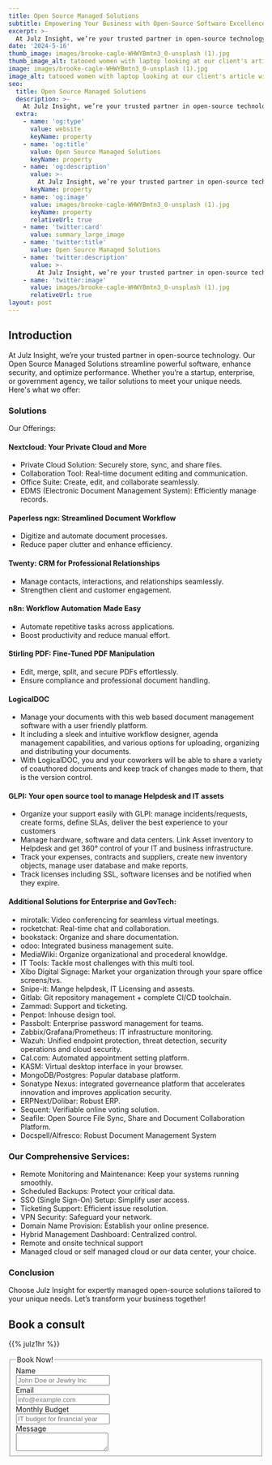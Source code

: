 ```yaml
---
title: Open Source Managed Solutions
subtitle: Empowering Your Business with Open-Source Software Excellence
excerpt: >-
  At Julz Insight, we’re your trusted partner in open-source technology. Our Open Source Managed Solutions streamline powerful software, enhance security, and optimize performance. Whether you’re a startup, enterprise, or government agency, we tailor solutions to meet your unique needs.
date: '2024-5-16'
thumb_image: images/brooke-cagle-WHWYBmtn3_0-unsplash (1).jpg
thumb_image_alt: tatooed women with laptop looking at our client's article with a smile on her face
image: images/brooke-cagle-WHWYBmtn3_0-unsplash (1).jpg
image_alt: tatooed women with laptop looking at our client's article with a smile on her face
seo:
  title: Open Source Managed Solutions
  description: >-
    At Julz Insight, we’re your trusted partner in open-source technology. Our Open Source Managed Solutions streamline powerful software, enhance security, and optimize performance. Whether you’re a startup, enterprise, or government agency, we tailor solutions to meet your unique needs.
  extra:
    - name: 'og:type'
      value: website
      keyName: property
    - name: 'og:title'
      value: Open Source Managed Solutions
      keyName: property
    - name: 'og:description'
      value: >-
        At Julz Insight, we’re your trusted partner in open-source technology. Our Open Source Managed Solutions streamline powerful software, enhance security, and optimize performance. Whether you’re a startup, enterprise, or government agency, we tailor solutions to meet your unique needs.
      keyName: property
    - name: 'og:image'
      value: images/brooke-cagle-WHWYBmtn3_0-unsplash (1).jpg
      keyName: property
      relativeUrl: true
    - name: 'twitter:card'
      value: summary_large_image
    - name: 'twitter:title'
      value: Open Source Managed Solutions
    - name: 'twitter:description'
      value: >-
        At Julz Insight, we’re your trusted partner in open-source technology. Our Open Source Managed Solutions streamline powerful software, enhance security, and optimize performance. Whether you’re a startup, enterprise, or government agency, we tailor solutions to meet your unique needs.
    - name: 'twitter:image'
      value: images/brooke-cagle-WHWYBmtn3_0-unsplash (1).jpg
      relativeUrl: true
layout: post
---
```


## Introduction
At Julz Insight, we’re your trusted partner in open-source technology. Our Open Source Managed Solutions streamline powerful software, enhance security, and optimize performance. Whether you’re a startup, enterprise, or government agency, we tailor solutions to meet your unique needs. Here's what we offer:

### Solutions
Our Offerings:

#### Nextcloud: Your Private Cloud and More
- Private Cloud Solution: Securely store, sync, and share files.
- Collaboration Tool: Real-time document editing and communication.
- Office Suite: Create, edit, and collaborate seamlessly.
- EDMS (Electronic Document Management System): Efficiently manage records.
#### Paperless ngx: Streamlined Document Workflow
- Digitize and automate document processes.
- Reduce paper clutter and enhance efficiency.
#### Twenty: CRM for Professional Relationships
- Manage contacts, interactions, and relationships seamlessly.
- Strengthen client and customer engagement.
#### n8n: Workflow Automation Made Easy
- Automate repetitive tasks across applications.
- Boost productivity and reduce manual effort.
#### Stirling PDF: Fine-Tuned PDF Manipulation
- Edit, merge, split, and secure PDFs effortlessly.
- Ensure compliance and professional document handling.
#### LogicalDOC
- Manage your documents with this web based document management software with a user friendly platform.
- It including a sleek and intuitive workflow designer, agenda management capabilities, and various options for uploading, organizing and distributing your documents.
- With LogicalDOC, you and your coworkers will be able to share a variety of coauthored documents and keep track of changes made to them, that is the version control.
#### GLPI: Your open source tool to manage Helpdesk and IT assets
- Organize your support easily with GLPI: manage incidents/requests, create forms, define SLAs, deliver the best experience to your customers
- Manage hardware, software and data centers. Link Asset inventory to Helpdesk and get 360° control of your IT and business infrastructure.
- Track your expenses, contracts and suppliers, create new inventory objects, manage user database and make reports.
- Track licenses including SSL, software licenses and be notified when they expire.
#### Additional Solutions for Enterprise and GovTech:
- mirotalk: Video conferencing for seamless virtual meetings.
- rocketchat: Real-time chat and collaboration.
- bookstack: Organize and share documentation.
- odoo: Integrated business management suite.
- MediaWiki: Organize organizational and procederal knowldge.
- IT Tools: Tackle most challenges with this multi tool.
- Xibo Digital Signage: Market your organization through your spare office screens/tvs.
- Snipe-it: Mange helpdesk, IT Licensing and assests.
- Gitlab: Git repository management + complete CI/CD toolchain.
- Zammad: Support and ticketing.
- Penpot: Inhouse design tool.
- Passbolt: Enterprise password management for teams.
- Zabbix/Grafana/Prometheus: IT infrastructure monitoring.
- Wazuh: Unified endpoint protection, threat detection, security operations and cloud security.
- Cal.com: Automated appointment setting platform.
- KASM: Virtual desktop interface in your browser.
- MongoDB/Postgres: Popular database platform.
- Sonatype Nexus: integrated governeance platform that accelerates innovation and improves application security.
- ERPNext/Dolibar: Robust ERP.
- Sequent: Verifiable online voting solution.
- Seafile: Open Source File Sync, Share and Document Collaboration Platform.
- Docspell/Alfresco: Robust Document Management System

### Our Comprehensive Services:
- Remote Monitoring and Maintenance: Keep your systems running smoothly.
- Scheduled Backups: Protect your critical data.
- SSO (Single Sign-On) Setup: Simplify user access.
- Ticketing Support: Efficient issue resolution.
- VPN Security: Safeguard your network.
- Domain Name Provision: Establish your online presence.
- Hybrid Management Dashboard: Centralized control.
- Remote and onsite technical support
- Managed cloud or self managed cloud or our data center, your choice.

### Conclusion
Choose Julz Insight for expertly managed open-source solutions tailored to your unique needs. Let’s transform your business together!

## Book a consult
{{% julz1hr %}}

<form class="form-horizontal">
<fieldset>

<!-- Form Name -->
<legend>Book Now!</legend>

<!-- Text input-->
<div class="form-group">
  <label class="col-md-4 control-label" for="name">Name</label>  
  <div class="col-md-4">
  <input id="name" name="name" type="text" placeholder="John Doe or Jewlry Inc" class="form-control input-md" required="">
    
  </div>
</div>

<!-- Text input-->
<div class="form-group">
  <label class="col-md-4 control-label" for="email">Email</label>  
  <div class="col-md-4">
  <input id="email" name="email" type="text" placeholder="info@example.com" class="form-control input-md" required="">
    
  </div>
</div>

<!-- Text input-->
<div class="form-group">
  <label class="col-md-4 control-label" for="textinput">Monthly Budget</label>  
  <div class="col-md-4">
  <input id="textinput" name="textinput" type="text" placeholder="IT budget for financial year" class="form-control input-md">
    
  </div>
</div>

<!-- Textarea -->
<div class="form-group">
  <label class="col-md-4 control-label" for="message">Message</label>
  <div class="col-md-4">                     
    <textarea class="form-control" id="message" name="message"></textarea>
  </div>
</div>

</fieldset>
</form>


